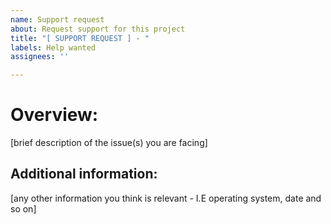 ```yaml
---
name: Support request
about: Request support for this project
title: "[ SUPPORT REQUEST ] - "
labels: Help wanted
assignees: ''

---
```


# Overview:
[brief description of the issue(s) you are facing]

## Additional information:
[any other information you think is relevant - I.E operating system, date and so on]
